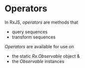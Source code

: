 # Operators

In RxJS, *operators* are methods that

* query sequences
* transform sequences

*Operators* are available for use on 

* the static *Rx.Observable* object &
* the *Observable* instances
